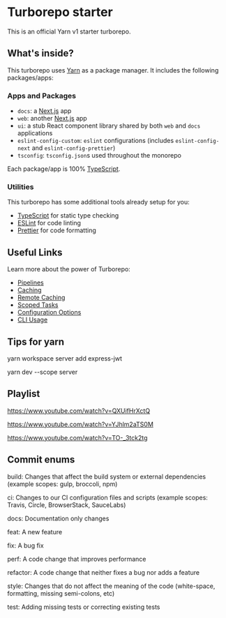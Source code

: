 # Turborepo starter

This is an official Yarn v1 starter turborepo.

## What's inside?

This turborepo uses [Yarn](https://classic.yarnpkg.com/lang/en/) as a package manager. It includes the following packages/apps:

### Apps and Packages

- `docs`: a [Next.js](https://nextjs.org) app
- `web`: another [Next.js](https://nextjs.org) app
- `ui`: a stub React component library shared by both `web` and `docs` applications
- `eslint-config-custom`: `eslint` configurations (includes `eslint-config-next` and `eslint-config-prettier`)
- `tsconfig`: `tsconfig.json`s used throughout the monorepo

Each package/app is 100% [TypeScript](https://www.typescriptlang.org/).

### Utilities

This turborepo has some additional tools already setup for you:

- [TypeScript](https://www.typescriptlang.org/) for static type checking
- [ESLint](https://eslint.org/) for code linting
- [Prettier](https://prettier.io) for code formatting

## Useful Links

Learn more about the power of Turborepo:

- [Pipelines](https://turborepo.org/docs/core-concepts/pipelines)
- [Caching](https://turborepo.org/docs/core-concepts/caching)
- [Remote Caching](https://turborepo.org/docs/core-concepts/remote-caching)
- [Scoped Tasks](https://turborepo.org/docs/core-concepts/scopes)
- [Configuration Options](https://turborepo.org/docs/reference/configuration)
- [CLI Usage](https://turborepo.org/docs/reference/command-line-reference)

## Tips for yarn

yarn workspace server add express-jwt

yarn dev --scope server

## Playlist

https://www.youtube.com/watch?v=QXUifHrXctQ

https://www.youtube.com/watch?v=YJhlm2aTS0M

https://www.youtube.com/watch?v=TO-_3tck2tg

## Commit enums

build: Changes that affect the build system or external dependencies (example scopes: gulp, broccoli, npm)

ci: Changes to our CI configuration files and scripts (example scopes: Travis, Circle, BrowserStack, SauceLabs)

docs: Documentation only changes

feat: A new feature

fix: A bug fix

perf: A code change that improves performance

refactor: A code change that neither fixes a bug nor adds a feature

style: Changes that do not affect the meaning of the code (white-space, formatting, missing semi-colons, etc)

test: Adding missing tests or correcting existing tests
